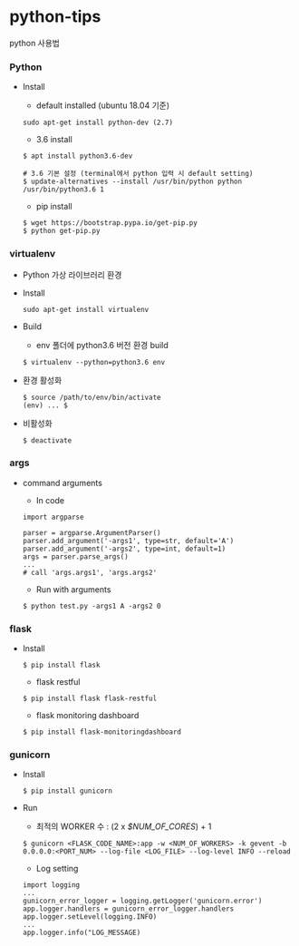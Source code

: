 # python-tips
python 사용법

### Python
* Install
  * default installed (ubuntu 18.04 기준)
  ```
  sudo apt-get install python-dev (2.7)
  ```

  * 3.6 install
  ```
  $ apt install python3.6-dev

  # 3.6 기본 설정 (terminal에서 python 입력 시 default setting)
  $ update-alternatives --install /usr/bin/python python /usr/bin/python3.6 1
  ```

  * pip install
  ```
  $ wget https://bootstrap.pypa.io/get-pip.py
  $ python get-pip.py
  ```

### virtualenv
* Python 가상 라이브러리 환경
* Install
  ```
  sudo apt-get install virtualenv
  ```

* Build
  * env 폴더에 python3.6 버전 환경 build
  ```
  $ virtualenv --python=python3.6 env
  ```

* 환경 활성화
  ```
  $ source /path/to/env/bin/activate
  (env) ... $
  ```

* 비활성화
  ```
  $ deactivate
  ```

### args
* command arguments
  * In code
  ```
  import argparse

  parser = argparse.ArgumentParser()
  parser.add_argument('-args1', type=str, default='A')
  parser.add_argument('-args2', type=int, default=1)
  args = parser.parse_args()
  ...
  # call 'args.args1', 'args.args2'
  ```

  * Run with arguments
  ```
  $ python test.py -args1 A -args2 0
  ```

### flask
* Install
  ```
  $ pip install flask
  ```

  * flask restful
  ```
  $ pip install flask flask-restful
  ```

  * flask monitoring dashboard
  ```
  $ pip install flask-monitoringdashboard
  ```


### gunicorn
* Install
  ```
  $ pip install gunicorn
  ```

* Run
  * 최적의 WORKER 수 : (2 x *$NUM_OF_CORES*) + 1
  ```
  $ gunicorn <FLASK_CODE_NAME>:app -w <NUM_OF_WORKERS> -k gevent -b 0.0.0.0:<PORT_NUM> --log-file <LOG_FILE> --log-level INFO --reload
  ```
  * Log setting
  ```
  import logging
  ...
  gunicorn_error_logger = logging.getLogger('gunicorn.error')
  app.logger.handlers = gunicorn_error_logger.handlers
  app.logger.setLevel(logging.INFO)
  ...
  app.logger.info("LOG_MESSAGE)
  ```
